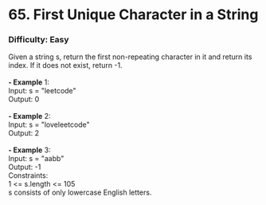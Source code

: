 # 65. First Unique Character in a String
### Difficulty: Easy
Given a string s, return the first non-repeating character in it and return its index. If it does not exist, return -1. <br/>   <br/><b>- Example</b> 1: <br/> Input: s = "leetcode" <br/> Output: 0 <br/> <br/><b>- Example</b> 2: <br/> Input: s = "loveleetcode" <br/> Output: 2 <br/> <br/><b>- Example</b> 3: <br/> Input: s = "aabb" <br/> Output: -1 <br/>   Constraints: <br/> 1 <= s.length <= 105 <br/> s consists of only lowercase English letters.